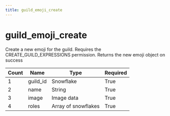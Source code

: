 ```yaml
---
title: guild_emoji_create
---
```

# guild_emoji_create
Create a new emoji for the guild. Requires the CREATE_GUILD_EXPRESSIONS permission. Returns the new emoji object on success 

Count | Name | Type | Required        
----|----|----|---- 
1 | guild_id | Snowflake | True
2 | name | String | True
3 | image | Image data | True
4 | roles | Array of snowflakes | True